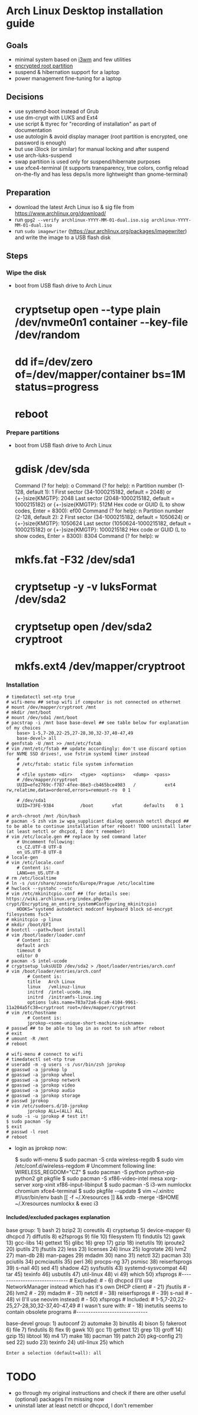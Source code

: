 # Arch Linux Desktop installation guide
## Goals

- minimal system based on [i3wm](http://i3wm.org/) and few utilities
- [encrypted root partition](https://wiki.archlinux.org/index.php/Dm-crypt/Encrypting_an_entire_system)
- suspend & hibernation support for a laptop
- power management fine-tuning for a laptop

## Decisions

- use systemd-boot instead of Grub
- use dm-crypt with LUKS and Ext4
- use script & ttyrec for "recording of installation" as part of documentation
- use autologin & avoid display manager (root partition is encrypted, one password is enough)
 - but use i3lock (or similar) for manual locking and after suspend
- use arch-luks-suspend
- swap partition is used only for suspend/hibernate purposes
- use xfce4-terminal (it supports transparency, true colors, config reload on-the-fly and has less deps/is more lightweight than gnome-terminal)

## Preparation

- download the latest Arch Linux iso & sig file from https://www.archlinux.org/download/
- run `gpg2 --verify archlinux-YYYY-MM-01-dual.iso.sig archlinux-YYYY-MM-01-dual.iso`
- run `sudo imagewriter` (https://aur.archlinux.org/packages/imagewriter) and write the image to a USB flash disk

## Steps

### Wipe the disk

- boot from USB flash drive to Arch Linux

	# cryptsetup open --type plain /dev/nvme0n1 container --key-file /dev/random
	# dd if=/dev/zero of=/dev/mapper/container bs=1M status=progress
	# reboot

### Prepare partitions

- boot from USB flash drive to Arch Linux

	# gdisk /dev/sda
	Command (? for help): o
	Command (? for help): n
	Partition number (1-128, default 1): 1
	First sector (34-1000215182, default = 2048) or {+-}size{KMGTP}: 2048
	Last sector (2048-1000215182, default = 1000215182) or {+-}size{KMGTP}: 512M
	Hex code or GUID (L to show codes, Enter = 8300): ef00
	Command (? for help): n
	Partition number (2-128, default 2): 2
	First sector (34-1000215182, default = 1050624) or {+-}size{KMGTP}: 1050624
	Last sector (1050624-1000215182, default = 1000215182) or {+-}size{KMGTP}: 1000215182
	Hex code or GUID (L to show codes, Enter = 8300): 8304
	Command (? for help): w

	# mkfs.fat -F32 /dev/sda1
	# cryptsetup -y -v luksFormat /dev/sda2
	# cryptsetup open /dev/sda2 cryptroot
	# mkfs.ext4 /dev/mapper/cryptroot

### Installation

	# timedatectl set-ntp true
	# wifi-menu ## setup wifi if computer is not connected on ethernet
	# mount /dev/mapper/cryptroot /mnt
	# mkdir /mnt/boot
	# mount /dev/sda1 /mnt/boot
	# pacstrap -i /mnt base base-devel ## see table below for explanation of my choices
		base> 1-5,7-20,22-25,27-28,30,32-37,40-47,49
		base-devel> all
	# genfstab -U /mnt >> /mnt/etc/fstab
	# vim /mnt/etc/fstab ## update accordingly: don't use discard option for NVME SSD drives!, use fstrim systemd timer instead
		# 
		# /etc/fstab: static file system information
		#
		# <file system>	<dir>	<type>	<options>	<dump>	<pass>
		# /dev/mapper/cryptroot
		UUID=efe2769c-f787-4fee-86e3-cb465bce4983	/         	ext4      	rw,relatime,data=ordered,errors=remount-ro	0 1

		# /dev/sda1
		UUID=73FE-9384      	/boot     	vfat      	defaults	0 1

	# arch-chroot /mnt /bin/bash
	# pacman -S zsh vim iw wpa_supplicant dialog openssh netctl dhcpcd ## to be able to continue installation after reboot! TODO uninstall later (at least netctl or dhcpcd, I don't remember)
	# vim /etc/locale.gen ## replace by sed command later
		# Uncomment following:
		cs_CZ.UTF-8 UTF-8
		en_US.UTF-8 UTF-8
	# locale-gen
	# vim /etc/locale.conf
		# Content is:
		LANG=en_US.UTF-8
	# rm /etc/localtime
	# ln -s /usr/share/zoneinfo/Europe/Prague /etc/localtime
	# hwclock --systohc --utc
	# vim /etc/mkinitcpio.conf ## (for details see: https://wiki.archlinux.org/index.php/Dm-crypt/Encrypting_an_entire_system#Configuring_mkinitcpio)
		HOOKS="systemd autodetect modconf keyboard block sd-encrypt filesystems fsck"
	# mkinitcpio -p linux
	# mkdir /boot/EFI
	# bootctl --path=/boot install
	# vim /boot/loader/loader.conf
		# Content is:
		default arch
		timeout 0
		editor 0
	# pacman -S intel-ucode
	# cryptsetup luksUUID /dev/sda2 > /boot/loader/entries/arch.conf
	# vim /boot/loader/entries/arch.conf
			# Content is:
			title	Arch Linux
			linux	/vmlinuz-linux
			initrd	/intel-ucode.img
			initrd	/initramfs-linux.img
			options	luks.name=783a72a6-6ca9-4104-9961-11a204a5fc38=cryptroot root=/dev/mapper/cryptroot
	# vim /etc/hostname
			# Content is:
			jprokop-<some-unique-short-machine-nickname>
	# passwd ## to be able to log in as root to ssh after reboot
	# exit
	# umount -R /mnt
	# reboot

	# wifi-menu # connect to wifi
	# timedatectl set-ntp true
	# useradd -m -g users -s /usr/bin/zsh jprokop
	# gpasswd -a jprokop lp
	# gpasswd -a jprokop wheel
	# gpasswd -a jprokop network
	# gpasswd -a jprokop video
	# gpasswd -a jprokop audio
	# gpasswd -a jprokop storage
	# passwd jprokop
	# vim /etc/sudoers.d/10-jprokop
			jprokop ALL=(ALL) ALL
	# sudo -s -u jprokop # test it!
	$ sudo pacman -Sy
	$ exit
	# passwd -l root
	# reboot

- login as jprokop now:

	$ sudo wifi-menu
	$ sudo pacman -S crda wireless-regdb
	$ sudo vim /etc/conf.d/wireless-regdom
		# Uncomment following line:
		WIRELESS_REGDOM="CZ"
	$ sudo pacman -S python python-pip python2 git pkgfile
	$ sudo pacman -S xf86-video-intel mesa xorg-server xorg-xinit xf86-input-libinput
	$ sudo pacman -S i3-wm numlockx chromium xfce4-terminal
	$ sudo pkgfile --update
	$ vim ~/.xinitrc
		#!/usr/bin/env bash
		[[ -f ~/.Xresources ]] && xrdb -merge -I$HOME ~/.Xresources
		numlockx &
		exec i3

#### Included/excluded packages explanation

base group:
	 1) bash  2) bzip2  3) coreutils  4) cryptsetup  5) device-mapper  6) dhcpcd  7) diffutils  8) e2fsprogs  9) file  10) filesystem  11) findutils  12) gawk  13) gcc-libs  14) gettext  15) glibc  16) grep
	 17) gzip  18) inetutils  19) iproute2  20) iputils  21) jfsutils  22) less  23) licenses  24) linux  25) logrotate  26) lvm2  27) man-db  28) man-pages  29) mdadm  30) nano  31) netctl  32) pacman
	 33) pciutils  34) pcmciautils  35) perl  36) procps-ng  37) psmisc  38) reiserfsprogs  39) s-nail  40) sed  41) shadow  42) sysfsutils  43) systemd-sysvcompat  44) tar  45) texinfo  46) usbutils
	 47) util-linux  48) vi  49) which  50) xfsprogs
	#------------------------------
	# Excluded:
	# - 6) dhcpcd (I'll use NetworkManager instead which has it's own DHCP client)
	# - 21) jfsutils
	# - 26) lvm2
	# - 29) mdadm
	# - 31) netctl
	# - 38) reiserfsprogs
	# - 39) s-nail
	# - 48) vi (I'll use neovim instead)
	# - 50) xfsprogs
	# Included:
	# 1-5,7-20,22-25,27-28,30,32-37,40-47,49
	# I wasn't sure with:
	# - 18) inetutils seems to contain obsolete programs
	#------------------------------

base-devel group:
	 1) autoconf  2) automake  3) binutils  4) bison  5) fakeroot  6) file  7) findutils  8) flex  9) gawk  10) gcc  11) gettext  12) grep  13) groff  14) gzip  15) libtool  16) m4  17) make  18) pacman  19) patch
	 20) pkg-config  21) sed  22) sudo  23) texinfo  24) util-linux  25) which

	Enter a selection (default=all): all

# TODO

- go through my original instructions and check if there are other useful (optional) packages I'm missing now
- uninstall later at least netctl or dhcpcd, I don't remember
